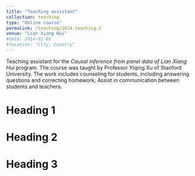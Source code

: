 ```yaml
---
title: "Teaching assistant"
collection: teaching
type: "Online course"
permalink: /teaching/2024-teaching-2
venue: "Lian Xiang Hui"
#date: 2014-01-01
#location: "City, Country"
---
```


Teaching assistant for the *Causal inference from panel data of Lian Xiang Hui* program. The course was taught by Professor Yiqing Xu of Stanford University. The work includes counseling for students, including answering questions and correcting homework; Assist in communication between students and teachers.

Heading 1
======

Heading 2
======

Heading 3
======